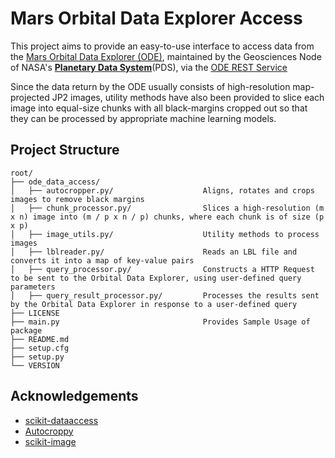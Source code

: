 # Mars Orbital Data Explorer Access
This project aims to provide an easy-to-use interface to access data from the [Mars Orbital Data Explorer (ODE)](https://ode.rsl.wustl.edu/mars/indexProductSearch.aspx), maintained by the Geosciences Node of NASA's **[Planetary Data System](https://pds.nasa.gov/)**(PDS), via the [ODE REST Service](http://oderest.rsl.wustl.edu/)

Since the data return by the ODE usually consists of high-resolution map-projected JP2 images, utility methods have also been provided to slice each image into equal-size chunks with all black-margins cropped out so that they can be processed by appropriate machine learning models.

## Project Structure
```
root/
├── ode_data_access/                
│   ├── autocropper.py/                    Aligns, rotates and crops images to remove black margins
│   ├── chunk_processor.py/                Slices a high-resolution (m x n) image into (m / p x n / p) chunks, where each chunk is of size (p x p)
│   ├── image_utils.py/                    Utility methods to process images
│   ├── lblreader.py/                      Reads an LBL file and converts it into a map of key-value pairs
│   ├── query_processor.py/                Constructs a HTTP Request to be sent to the Orbital Data Explorer, using user-defined query parameters 
│   ├── query_result_processor.py/         Processes the results sent by the Orbital Data Explorer in response to a user-defined query
├── LICENSE
├── main.py                                Provides Sample Usage of package
├── README.md
├── setup.cfg
├── setup.py
└── VERSION
```

## Acknowledgements
- [scikit-dataaccess](https://github.com/MITHaystack/scikit-dataaccess)
- [Autocroppy](https://github.com/gerwin3/autocroppy)
- [scikit-image](https://scikit-image.org/)
